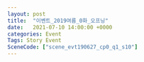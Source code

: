 ```yaml
---
layout: post
title:  "이벤트_2019여름_0화_오프닝"
date:   2021-07-10 14:00:00 +0000
categories: Event
Tags: Story Event
SceneCode: ["scene_evt190627_cp0_q1_s10"]
---
```

